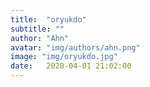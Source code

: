 ```yaml
---
title:  "oryukdo"
subtitle: ""
author: "Ahn"
avatar: "img/authors/ahn.png"
image: "img/oryukdo.jpg"
date:   2020-04-01 21:02:00
---
```

